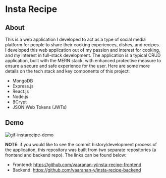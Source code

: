 # Insta Recipe

## About

This is a web application I developed to act as a type of social media platform for people to share their cooking experiences, dishes, and recipes. I developed this web application out of my passion and interest for cooking, and my interest in full-stack development. The application is a typical CRUD application, built with the MERN stack, with enhanced protective measure to ensure a secure and safe experience for the user. Here are some more details on the tech stack and key components of this project:

- MongoDB
- Express.js
- React.js
- Node.js
- BCrypt
- JSON Web Tokens (JWTs)


## Demo
![gif-instarecipe-demo](https://github.com/user-attachments/assets/40ca2759-5106-46ca-ab25-a68e8fd512cf)


**NOTE**: if you would like to see the commit history/development process of the application, this repository was built from two separate repositories (a frontend and backend repo). The links can be found below:
- Frontend: https://github.com/vaaranan-y/insta-recipe-frontend
- Backend: https://github.com/vaaranan-y/insta-recipe-backend

